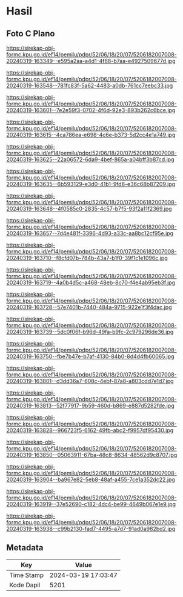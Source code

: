 # Hasil

## Foto C Plano

https://sirekap-obj-formc.kpu.go.id/ef14/pemilu/pdpr/52/06/18/20/07/5206182007008-20240319-163349--e595a2aa-a4d1-4f88-b7aa-e4927509677d.jpg

https://sirekap-obj-formc.kpu.go.id/ef14/pemilu/pdpr/52/06/18/20/07/5206182007008-20240319-163548--781fc83f-5a62-4483-a0db-761cc7eebc33.jpg

https://sirekap-obj-formc.kpu.go.id/ef14/pemilu/pdpr/52/06/18/20/07/5206182007008-20240319-163601--7e2e59f3-0702-4f6d-92e3-893b262c6bce.jpg

https://sirekap-obj-formc.kpu.go.id/ef14/pemilu/pdpr/52/06/18/20/07/5206182007008-20240319-163615--4ca786ea-e698-4c6e-b373-5d2cc4e1a749.jpg

https://sirekap-obj-formc.kpu.go.id/ef14/pemilu/pdpr/52/06/18/20/07/5206182007008-20240319-163625--22a06572-6da9-4bef-865a-a04bff3b87cd.jpg

https://sirekap-obj-formc.kpu.go.id/ef14/pemilu/pdpr/52/06/18/20/07/5206182007008-20240319-163635--6b593129-e3d0-41b1-9fd8-e36c68b87209.jpg

https://sirekap-obj-formc.kpu.go.id/ef14/pemilu/pdpr/52/06/18/20/07/5206182007008-20240319-163648--4f0585c0-2835-4c57-b7f5-93f2a11f2369.jpg

https://sirekap-obj-formc.kpu.go.id/ef14/pemilu/pdpr/52/06/18/20/07/5206182007008-20240319-163657--7d4e481f-3396-4d93-a33c-aa8bc12cf95e.jpg

https://sirekap-obj-formc.kpu.go.id/ef14/pemilu/pdpr/52/06/18/20/07/5206182007008-20240319-163710--f8cfd07b-784b-43a7-b1f0-39f1c1e1096c.jpg

https://sirekap-obj-formc.kpu.go.id/ef14/pemilu/pdpr/52/06/18/20/07/5206182007008-20240319-163719--4a0b4d5c-a468-48eb-8c70-f4e4ab95eb3f.jpg

https://sirekap-obj-formc.kpu.go.id/ef14/pemilu/pdpr/52/06/18/20/07/5206182007008-20240319-163728--57e7401b-7440-484a-9715-922e1f3f4dac.jpg

https://sirekap-obj-formc.kpu.go.id/ef14/pemilu/pdpr/52/06/18/20/07/5206182007008-20240319-163739--5dc0f06f-b96d-49fa-b9fc-2c979296de36.jpg

https://sirekap-obj-formc.kpu.go.id/ef14/pemilu/pdpr/52/06/18/20/07/5206182007008-20240319-163750--fbe7b47e-b7af-4130-84b0-8d4d4fb60065.jpg

https://sirekap-obj-formc.kpu.go.id/ef14/pemilu/pdpr/52/06/18/20/07/5206182007008-20240319-163801--d3dd36a7-608c-4ebf-87a8-a803cdd7e1d7.jpg

https://sirekap-obj-formc.kpu.go.id/ef14/pemilu/pdpr/52/06/18/20/07/5206182007008-20240319-163813--52f77917-9b59-460d-b869-e887d5282fde.jpg

https://sirekap-obj-formc.kpu.go.id/ef14/pemilu/pdpr/52/06/18/20/07/5206182007008-20240319-163828--966723f5-6162-49fb-abc2-f9957df95430.jpg

https://sirekap-obj-formc.kpu.go.id/ef14/pemilu/pdpr/52/06/18/20/07/5206182007008-20240319-163850--05063911-67ba-48c8-8634-48562d9c8707.jpg

https://sirekap-obj-formc.kpu.go.id/ef14/pemilu/pdpr/52/06/18/20/07/5206182007008-20240319-163904--ba967e82-5eb8-48af-a455-7ce1a352dc22.jpg

https://sirekap-obj-formc.kpu.go.id/ef14/pemilu/pdpr/52/06/18/20/07/5206182007008-20240319-163919--37e52690-c182-4dc4-be99-4649b067e1e9.jpg

https://sirekap-obj-formc.kpu.go.id/ef14/pemilu/pdpr/52/06/18/20/07/5206182007008-20240319-163938--c99b2130-fad7-4495-a7d7-91ad0a982bd2.jpg


## Metadata

| Key        | Value               |
| ---------- | ------------------- |
| Time Stamp | 2024-03-19 17:03:47 |
| Kode Dapil | 5201                |



